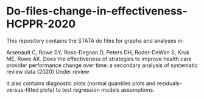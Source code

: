 # Do-files-change-in-effectiveness-HCPPR-2020
This repository contains the STATA do files for graphs and analyses in:

Arsenault C, Rowe SY, Ross-Degnan D, Peters DH, Roder-DeWan S, Kruk ME, Rowe AK. Does the effectiveness of strategies to improve health care provider performance change over time: a secondary analysis of systematic review data (2020) Under review

It also contains diagnostic plots (normal quantiles plots and residuals-versus-fitted plots) to test regression models assumptions.
